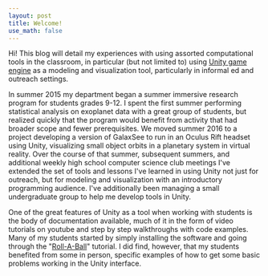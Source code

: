 ```yaml
---
layout: post
title: Welcome!
use_math: false
---
```


Hi! This blog will detail my experiences with using assorted computational tools in the classroom, in particular (but not limited to) using [Unity game engine](https://unity3d.com/) as a modeling and visualization tool, particularly in informal ed and outreach settings.

In summer 2015 my department began a summer immersive research program for students grades 9-12. I spent the first summer performing statistical analysis on exoplanet data with a great group of students, but realized quickly that the program would benefit from activity that had broader scope and fewer prerequisites. We moved summer 2016 to a project developing a version of GalaxSee to run in an Oculus Rift headset using Unity, visualizing small object orbits in a planetary system in virtual reality. Over the course of that summer, subsequent summers, and additional weekly high school computer science club meetings I've extended the set of tools and lessons I've learned in using Unity not just for outreach, but for modeling and visualization with an introductory programming audience.  I've additionally been managing a small undergraduate group to help me develop tools in Unity.

One of the great features of Unity as a tool when working with students is the body of documentation available, much of it in the form of video tutorials on youtube and step by step walkthroughs with code examples. Many of my students started by simply installing the software and going through the "[Roll-A-Ball](https://unity3d.com/learn/tutorials/s/roll-ball-tutorial)" tutorial. I did find, however, that my students benefited from some in person, specific examples of how to get some basic problems working in the Unity interface.


